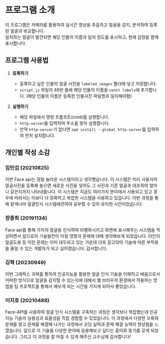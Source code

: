 # 프로그램 소개

이 프로그램은 카메라를 활용하여 실시간 영상을 추출하고 얼굴을 감지, 분석하여 등록된 얼굴과 비교합니다.<br>일치하는 얼굴이 발견되면 해당 인물의 이름과 일치 정도를 표시하고, 현재 감정을 함께 표시합니다.

## 프로그램 사용법

1. **등록하기**
    - 등록하고 싶은 인물의 얼굴 사진을 `labeled_images` 폴더에 넣고 저장합니다.
    - `script.js` 파일의 46번 줄에 해당 인물의 이름을 `const labels`에 추가합니다.
      (해당 인물의 이름은 등록한 인물사진 파일명과 일치해야함)

2. **실행하기**
    - 해당 파일에서 명령 프롬프트(cmd)를 실행합니다.
    - `http-server`를 입력하여 주소를 찾아 실행합니다.
    - 만약 `http-server`가 없다면 `npm install --global http-server`를 입력하여 먼저 설치합니다.

## 개인별 작성 소감

### 임민섭 (20210825)
이번 Face api는 정말 놀라운 시스템이라고 생각했습니다. 이 시스템은 미리 사용자의 얼굴사진을 등록해 놓으면 새로운 사진을 넣어도 그 사진과 기존 얼굴과 대조하여 얼마나 같은지까지 나타내줍니다. 이 시스템은 지금도 여러가지 분야에서 사용되고 있고 경우에 따라서는 이보다 더 정확하고 복잡한 시스템을 사용하고 있습니다. 이번 과정을 통해 얕게나마 얼굴인식 시스템에관하여 공부할 수 있어 유익한 시간이었습니다.

### 장충희 (20191134)
Face api를 통해 각자의 얼굴을 인식하여 라벨화시키고 화면에 표시해주는 시스템을 작성하면서 앞으로의 기술발전이 미칠 영향과 문제에 대해 생각해보게 되었습니다. 타인의 얼굴도용 등 이런 문제는 이미 대두되고 있는 가운데 더욱 갈고닦아 기술에 따른 부작용을 줄일 수 있는 개발자가 되고 싶어졌습니다. 감사합니다.

### 김혁 (20230949)
이번 그래픽스 과제를 통하여 인공지능을 활용한 얼굴 인식 기술을 이해하고 배움으로서 어떠한 방식으로 얼굴을 감지할 수 있는지에 대해서 웹 브라우저 환경에서 적용하는 방법을 팀 프로젝트를 통해서 배우게 되는 시간을 가지게 되어서 좋았습니다.

### 이지호 (20210488)
Face-API를 사용하여 얼굴 인식 시스템을 구축하는 과정은 생각보다 복잡했는데 인공지능 기술의 실용성과 효율성을 직접 경험할 수 있었습니다. 이 과정에서 다양한 오류와 문제를 찾고 문제를 해결해 나가는 과정에서 코딩 실력과 문제 해결 능력이 향상됨을 느꼈습니다. 앞으로 이 기술을 다양한 분야에 응용해보고 싶다는 흥미와 동기를 갖게 되었습니다. 그리고 이 과정을 잘 마칠 수 있게 해주신 교수님께 감사합니다!

